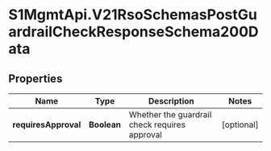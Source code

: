 # S1MgmtApi.V21RsoSchemasPostGuardrailCheckResponseSchema200Data

## Properties
Name | Type | Description | Notes
------------ | ------------- | ------------- | -------------
**requiresApproval** | **Boolean** | Whether the guardrail check requires approval | [optional] 


